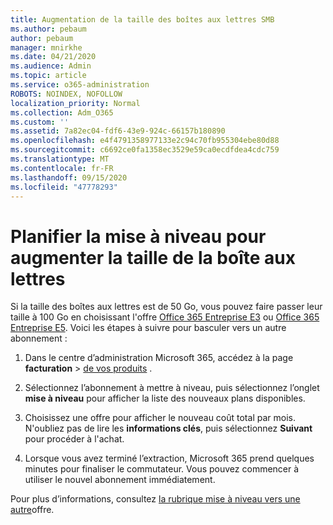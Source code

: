 ```yaml
---
title: Augmentation de la taille des boîtes aux lettres SMB
ms.author: pebaum
author: pebaum
manager: mnirkhe
ms.date: 04/21/2020
ms.audience: Admin
ms.topic: article
ms.service: o365-administration
ROBOTS: NOINDEX, NOFOLLOW
localization_priority: Normal
ms.collection: Adm_O365
ms.custom: ''
ms.assetid: 7a82ec04-fdf6-43e9-924c-66157b180890
ms.openlocfilehash: e4f4791358977133e2c94c70fb955304ebe80d88
ms.sourcegitcommit: c6692ce0fa1358ec3529e59ca0ecdfdea4cdc759
ms.translationtype: MT
ms.contentlocale: fr-FR
ms.lasthandoff: 09/15/2020
ms.locfileid: "47778293"
---
```

# <a name="upgrade-plans-to-increase-mailbox-size"></a>Planifier la mise à niveau pour augmenter la taille de la boîte aux lettres

Si la taille des boîtes aux lettres est de 50 Go, vous pouvez faire passer leur taille à 100 Go en choisissant l'offre [Office 365 Entreprise E3](https://products.office.com/business/office-365-enterprise-e3-business-software) ou [Office 365 Entreprise E5](https://products.office.com/business/office-365-enterprise-e5-business-software). Voici les étapes à suivre pour basculer vers un autre abonnement :
  
1. Dans le centre d’administration Microsoft 365, accédez à la page **facturation**  >  [de vos produits](https://go.microsoft.com/fwlink/p/?linkid=842054) .

2. Sélectionnez l’abonnement à mettre à niveau, puis sélectionnez l’onglet **mise à niveau** pour afficher la liste des nouveaux plans disponibles.

3. Choisissez une offre pour afficher le nouveau coût total par mois. N'oubliez pas de lire les **informations clés**, puis sélectionnez **Suivant** pour procéder à l'achat.

4. Lorsque vous avez terminé l’extraction, Microsoft 365 prend quelques minutes pour finaliser le commutateur. Vous pouvez commencer à utiliser le nouvel abonnement immédiatement.

Pour plus d’informations, consultez [la rubrique mise à niveau vers une autre](https://docs.microsoft.com/microsoft-365/commerce/subscriptions/upgrade-to-different-plan)offre.